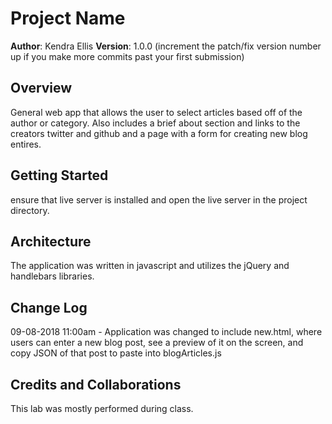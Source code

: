 # Project Name

**Author**: Kendra Ellis
**Version**: 1.0.0 (increment the patch/fix version number up if you make more commits past your first submission)

## Overview
General web app that allows the user to select articles based off of the author or category. Also includes a brief about section and links to the creators twitter and github and a page with a form for creating new blog entires.

## Getting Started
ensure that live server is installed and open the live server in the project directory.

## Architecture
The application was written in javascript and utilizes the jQuery and handlebars libraries. 

## Change Log

09-08-2018 11:00am - Application was changed to include new.html, where users can enter a new blog post, see a preview of it on the screen, and copy JSON of that post to paste into blogArticles.js

## Credits and Collaborations
This lab was mostly performed during class.